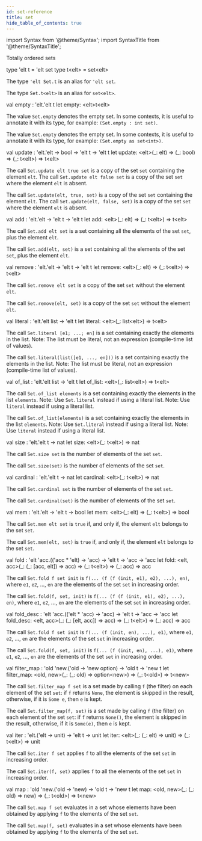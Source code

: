 ```yaml
---
id: set-reference
title: set
hide_table_of_contents: true
---
```

import Syntax from '@theme/Syntax';
import SyntaxTitle from '@theme/SyntaxTitle';


Totally ordered sets


<SyntaxTitle syntax="cameligo">
type &#39;elt t = &#39;elt set
</SyntaxTitle>
<SyntaxTitle syntax="jsligo">
type t&lt;elt&gt; = set&lt;elt&gt;
</SyntaxTitle>
<Syntax syntax="cameligo">

The type `'elt Set.t` is an alias for `'elt set`.

</Syntax>

<Syntax syntax="jsligo">

The type `Set.t<elt>` is an alias for `set<elt>`.

</Syntax>


<SyntaxTitle syntax="cameligo">
val empty : &#39;elt.&#39;elt t
</SyntaxTitle>
<SyntaxTitle syntax="jsligo">
let empty: &lt;elt&gt;t&lt;elt&gt;
</SyntaxTitle>
<Syntax syntax="cameligo">

The value `Set.empty` denotes the empty set. In some contexts, it is
    useful to annotate it with its type, for example:
    `(Set.empty : int set)`.

</Syntax>

<Syntax syntax="jsligo">

The value `Set.empty` denotes the empty set. In some contexts, it is
    useful to annotate it with its type, for example:
    `(Set.empty as set<int>)`.

</Syntax>


<SyntaxTitle syntax="cameligo">
val update : &#39;elt.&#39;elt -&gt; bool -&gt; &#39;elt t -&gt; &#39;elt t
</SyntaxTitle>
<SyntaxTitle syntax="jsligo">
let update: &lt;elt&gt;(&#95;: elt) =&gt; (&#95;: bool) =&gt; (&#95;: t&lt;elt&gt;) =&gt; t&lt;elt&gt;
</SyntaxTitle>
<Syntax syntax="cameligo">

The call `Set.update elt true set` is a copy of the set `set`
    containing the element `elt`. The call `Set.update elt false set` is a
    copy of the set `set` where the element `elt` is absent.

</Syntax>

<Syntax syntax="jsligo">

The call `Set.update(elt, true, set)` is a copy of the set `set`
    containing the element `elt`. The call `Set.update(elt, false, set)` is a
    copy of the set `set` where the element `elt` is absent.

</Syntax>


<SyntaxTitle syntax="cameligo">
val add : &#39;elt.&#39;elt -&gt; &#39;elt t -&gt; &#39;elt t
</SyntaxTitle>
<SyntaxTitle syntax="jsligo">
let add: &lt;elt&gt;(&#95;: elt) =&gt; (&#95;: t&lt;elt&gt;) =&gt; t&lt;elt&gt;
</SyntaxTitle>
<Syntax syntax="cameligo">

The call `Set.add elt set` is a set containing all the elements of
    the set `set`, plus the element `elt`.

</Syntax>

<Syntax syntax="jsligo">

The call `Set.add(elt, set)` is a set containing all the elements of
    the set `set`, plus the element `elt`.

</Syntax>


<SyntaxTitle syntax="cameligo">
val remove : &#39;elt.&#39;elt -&gt; &#39;elt t -&gt; &#39;elt t
</SyntaxTitle>
<SyntaxTitle syntax="jsligo">
let remove: &lt;elt&gt;(&#95;: elt) =&gt; (&#95;: t&lt;elt&gt;) =&gt; t&lt;elt&gt;
</SyntaxTitle>
<Syntax syntax="cameligo">

The call `Set.remove elt set` is a copy of the set `set` without the
    element `elt`.

</Syntax>

<Syntax syntax="jsligo">

The call `Set.remove(elt, set)` is a copy of the set `set` without the
    element `elt`.

</Syntax>


<SyntaxTitle syntax="cameligo">
val literal : &#39;elt.&#39;elt list -&gt; &#39;elt t
</SyntaxTitle>
<SyntaxTitle syntax="jsligo">
let literal: &lt;elt&gt;(&#95;: list&lt;elt&gt;) =&gt; t&lt;elt&gt;
</SyntaxTitle>
<Syntax syntax="cameligo">

The call `Set.literal [e1; ...; en]` is a set containing exactly the
    elements in the list. Note: The list must be literal, not an
    expression (compile-time list of values).

</Syntax>

<Syntax syntax="jsligo">

The call `Set.literal(list([e1, ..., en]))` is a set containing
    exactly the elements in the list. Note: The list must be literal,
    not an expression (compile-time list of values).

</Syntax>


<SyntaxTitle syntax="cameligo">
val of&#95;list : &#39;elt.&#39;elt list -&gt; &#39;elt t
</SyntaxTitle>
<SyntaxTitle syntax="jsligo">
let of&#95;list: &lt;elt&gt;(&#95;: list&lt;elt&gt;) =&gt; t&lt;elt&gt;
</SyntaxTitle>
<Syntax syntax="cameligo">

The call `Set.of_list elements` is a set containing exactly the
    elements in the list `elements`. Note: Use `Set.literal` instead if
    using a literal list. Note: Use `literal` instead if using a
    literal list.

</Syntax>

<Syntax syntax="jsligo">

The call `Set.of_list(elements)` is a set containing exactly the
    elements in the list `elements`. Note: Use `Set.literal` instead if
    using a literal list. Note: Use `literal` instead if using a
    literal list.

</Syntax>


<SyntaxTitle syntax="cameligo">
val size : &#39;elt.&#39;elt t -&gt; nat
</SyntaxTitle>
<SyntaxTitle syntax="jsligo">
let size: &lt;elt&gt;(&#95;: t&lt;elt&gt;) =&gt; nat
</SyntaxTitle>
<Syntax syntax="cameligo">

The call `Set.size set` is the number of elements of the set `set`.

</Syntax>

<Syntax syntax="jsligo">

The call `Set.size(set)` is the number of elements of the set `set`.

</Syntax>


<SyntaxTitle syntax="cameligo">
val cardinal : &#39;elt.&#39;elt t -&gt; nat
</SyntaxTitle>
<SyntaxTitle syntax="jsligo">
let cardinal: &lt;elt&gt;(&#95;: t&lt;elt&gt;) =&gt; nat
</SyntaxTitle>
<Syntax syntax="cameligo">

The call `Set.cardinal set` is the number of elements of the set `set`.

</Syntax>

<Syntax syntax="jsligo">

The call `Set.cardinal(set)` is the number of elements of the set `set`.

</Syntax>


<SyntaxTitle syntax="cameligo">
val mem : &#39;elt.&#39;elt -&gt; &#39;elt t -&gt; bool
</SyntaxTitle>
<SyntaxTitle syntax="jsligo">
let mem: &lt;elt&gt;(&#95;: elt) =&gt; (&#95;: t&lt;elt&gt;) =&gt; bool
</SyntaxTitle>
<Syntax syntax="cameligo">

The call `Set.mem elt set` is `true` if, and only if, the element
    `elt` belongs to the set `set`.

</Syntax>

<Syntax syntax="jsligo">

The call `Set.mem(elt, set)` is `true` if, and only if, the element
    `elt` belongs to the set `set`.

</Syntax>


<SyntaxTitle syntax="cameligo">
val fold : &#39;elt &#39;acc.((&#39;acc * &#39;elt) -&gt; &#39;acc) -&gt; &#39;elt t -&gt; &#39;acc -&gt; &#39;acc
</SyntaxTitle>
<SyntaxTitle syntax="jsligo">
let fold: &lt;elt, acc&gt;(&#95;: (&#95;: [acc, elt]) =&gt; acc) =&gt; (&#95;: t&lt;elt&gt;) =&gt; (&#95;: acc) =&gt; acc
</SyntaxTitle>
<Syntax syntax="cameligo">

The call `Set.fold f set init` is
    `f(... (f (f (init, e1), e2), ...), en)`,
    where `e1`, `e2`, ..., `en` are the elements of the set `set` in
    increasing order.

</Syntax>

<Syntax syntax="jsligo">

The call `Set.fold(f, set, init)` is
    `f(... (f (f (init, e1), e2), ...), en)`,
    where `e1`, `e2`, ..., `en` are the elements of the set `set` in
    increasing order.

</Syntax>


<SyntaxTitle syntax="cameligo">
val fold&#95;desc : &#39;elt &#39;acc.((&#39;elt * &#39;acc) -&gt; &#39;acc) -&gt; &#39;elt t -&gt; &#39;acc -&gt; &#39;acc
</SyntaxTitle>
<SyntaxTitle syntax="jsligo">
let fold&#95;desc: &lt;elt, acc&gt;(&#95;: (&#95;: [elt, acc]) =&gt; acc) =&gt; (&#95;: t&lt;elt&gt;) =&gt; (&#95;: acc) =&gt; acc
</SyntaxTitle>
<Syntax syntax="cameligo">

The call `Set.fold f set init` is `f(... (f (init, en), ...), e1)`,
    where `e1`, `e2`, ..., `en` are the elements of the set `set` in
    increasing order.

</Syntax>

<Syntax syntax="jsligo">

The call `Set.fold(f, set, init)` is `f(... (f (init, en), ...), e1)`,
    where `e1`, `e2`, ..., `en` are the elements of the set `set` in
    increasing order.

</Syntax>


<SyntaxTitle syntax="cameligo">
val filter&#95;map : &#39;old &#39;new.(&#39;old -&gt; &#39;new option) -&gt; &#39;old t -&gt; &#39;new t
</SyntaxTitle>
<SyntaxTitle syntax="jsligo">
let filter&#95;map: &lt;old, new&gt;(&#95;: (&#95;: old) =&gt; option&lt;new&gt;) =&gt; (&#95;: t&lt;old&gt;) =&gt; t&lt;new&gt;
</SyntaxTitle>
<Syntax syntax="cameligo">

The call `Set.filter_map f set` is a set made by calling `f` (the
    filter) on each element of the set `set`: if `f` returns `None`,
    the element is skipped in the result, otherwise, if it is
    `Some e`, then `e` is kept.

</Syntax>

<Syntax syntax="jsligo">

The call `Set.filter_map(f, set)` is a set made by calling `f` (the
    filter) on each element of the set `set`: if `f` returns `None()`,
    the element is skipped in the result, otherwise, if it is
    `Some(e)`, then `e` is kept.

</Syntax>


<SyntaxTitle syntax="cameligo">
val iter : &#39;elt.(&#39;elt -&gt; unit) -&gt; &#39;elt t -&gt; unit
</SyntaxTitle>
<SyntaxTitle syntax="jsligo">
let iter: &lt;elt&gt;(&#95;: (&#95;: elt) =&gt; unit) =&gt; (&#95;: t&lt;elt&gt;) =&gt; unit
</SyntaxTitle>
<Syntax syntax="cameligo">

The call `Set.iter f set` applies `f` to all the elements of the set
    `set` in increasing order.

</Syntax>

<Syntax syntax="jsligo">

The call `Set.iter(f, set)` applies `f` to all the elements of the set
    `set` in increasing order.

</Syntax>


<SyntaxTitle syntax="cameligo">
val map : &#39;old &#39;new.(&#39;old -&gt; &#39;new) -&gt; &#39;old t -&gt; &#39;new t
</SyntaxTitle>
<SyntaxTitle syntax="jsligo">
let map: &lt;old, new&gt;(&#95;: (&#95;: old) =&gt; new) =&gt; (&#95;: t&lt;old&gt;) =&gt; t&lt;new&gt;
</SyntaxTitle>
<Syntax syntax="cameligo">

The call `Set.map f set` evaluates in a set whose elements have been
    obtained by applying `f` to the elements of the set `set`.

</Syntax>

<Syntax syntax="jsligo">

The call `Set.map(f, set)` evaluates in a set whose elements have been
    obtained by applying `f` to the elements of the set `set`.

</Syntax>
